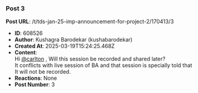 ### Post 3
**Post URL**: /t/tds-jan-25-imp-announcement-for-project-2/170413/3
- **ID**: 608526
- **Author**: Kushagra Barodekar (kushabarodekar)
- **Created At**: 2025-03-19T15:24:25.468Z
- **Content**:  
  Hi <a class="mention" href="/u/carlton">@carlton</a> ,
Will this session be recorded and shared later?<br>
It conflicts with live session of BA and that session is specially told that It will not be recorded.
- **Reactions**: None
- **Post Number**: 3

